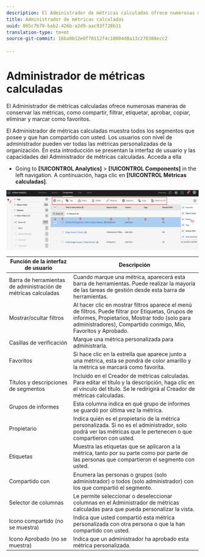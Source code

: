```yaml
---
description: El Administrador de métricas calculadas ofrece numerosas maneras de conservar las métricas, como compartir, filtrar, etiquetar, aprobar, copiar, eliminar y marcar como favoritos.
title: Administrador de métricas calculadas
uuid: 065c7b79-bab2-426b-a2d9-aac93f728b31
translation-type: tm+mt
source-git-commit: 16ba0b12e0f70112f4c10804d0a13c278388ecc2

---
```



# Administrador de métricas calculadas

El Administrador de métricas calculadas ofrece numerosas maneras de conservar las métricas, como compartir, filtrar, etiquetar, aprobar, copiar, eliminar y marcar como favoritos.

El Administrador de métricas calculadas muestra todos los segmentos que posee y que han compartido con usted. Los usuarios con nivel de administrador pueden ver todas las métricas personalizadas de la organización. En esta introducción se presentan la interfaz de usuario y las capacidades del Administrador de métricas calculadas. Acceda a ella

* Going to **[!UICONTROL Analytics]** &gt; **[!UICONTROL Components]** in the left navigation. A continuación, haga clic en **[!UICONTROL Métricas calculadas]**.

![](assets/calcmet_mgr_ui.png)

| Función de la interfaz de usuario | Descripción |
|---|---|
| Barra de herramientas de administración de métricas calculadas | Cuando marque una métrica, aparecerá esta barra de herramientas. Puede realizar la mayoría de las tareas de gestión desde esta barra de herramientas. |
| Mostrar/ocultar filtros | Al hacer clic en mostrar filtros aparece el menú de filtros. Puede filtrar por Etiquetas, Grupos de informes, Propietarios, Mostrar todo (solo para administradores), Compartido conmigo, Mío, Favoritos y Aprobado. |
| Casillas de verificación | Marque una métrica personalizada para administrarla. |
| Favoritos | Si hace clic en la estrella que aparece junto a una métrica, esta se pondrá de color amarillo y la métrica se marcará como favorita. |
| Títulos y descripciones de segmentos | Incluido en el Creador de métricas calculadas. Para editar el título y la descripción, haga clic en el vínculo del título. Se le redirigirá al Creador de métricas calculadas. |
| Grupos de informes | Esta columna indica en qué grupo de informes se guardó por última vez la métrica. |
| Propietario | Indica quién es el propietario de la métrica personalizada. Si no es el administrador, solo podrá ver las métricas que le pertenecen o que compartieron con usted. |
| Etiquetas | Muestra las etiquetas que se aplicaron a la métrica, tanto por su parte como por parte de las personas que compartieron el segmento con usted. |
| Compartido con | Enumera las personas o grupos (solo administrador) o todos (solo administrador) con los que compartió el segmento. |
| Selector de columnas | Le permite seleccionar o deseleccionar columnas en el Administrador de métricas calculadas para que pueda personalizar la vista. |
| Icono compartido (no se muestra) | Indica que usted compartió esta métrica personalizada con otra persona o que la han compartido con usted. |
| Icono Aprobado (no se muestra) | Indica que un administrador ha aprobado esta métrica personalizada. |
